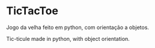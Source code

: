 # TicTacToe

Jogo da velha feito em python, com orientação a objetos.

Tic-ticule made in python, with object orientation.
